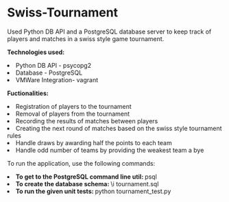 # Swiss-Tournament
Used Python DB API and a PostgreSQL database server to keep track of players and matches in a swiss style game tournament.

<b>Technologies used: </b>
<li> Python DB API - psycopg2 </li>
<li> Database - PostgreSQL </li>
<li> VMWare Integration- vagrant </li>

<b> Fuctionalities: </b>
<li> Registration of players to the tournament </li>
<li> Removal of players from the tournament </li>
<li> Recording the results of matches between players </li>
<li> Creating the next round of matches based on the swiss style tournament rules </li>
<li> Handle draws by awarding half the points to each team </li>
<li> Handle odd number of teams by providing the weakest team a bye </li>

To run the application, use the following commands:
<li> <b> To get to the PostgreSQL command line util: </b> psql </li>
<li> <b> To create the database schema: </b> \i tournament.sql </li>
<li> <b> To run the given unit tests: </b> python tournament_test.py </li>

